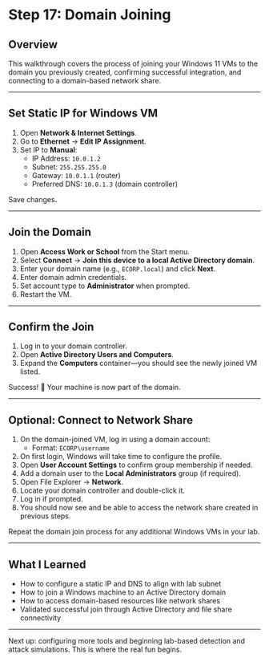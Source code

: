 # Step 17: Domain Joining

## Overview

This walkthrough covers the process of joining your Windows 11 VMs to the domain you previously created, confirming successful integration, and connecting to a domain-based network share.

---

## Set Static IP for Windows VM

1. Open **Network & Internet Settings**.
2. Go to **Ethernet** → **Edit IP Assignment**.
3. Set IP to **Manual**:
   - IP Address: `10.0.1.2`
   - Subnet: `255.255.255.0`
   - Gateway: `10.0.1.1` (router)
   - Preferred DNS: `10.0.1.3` (domain controller)

Save changes.

---

## Join the Domain

1. Open **Access Work or School** from the Start menu.
2. Select **Connect** → **Join this device to a local Active Directory domain**.
3. Enter your domain name (e.g., `ECORP.local`) and click **Next**.
4. Enter domain admin credentials.
5. Set account type to **Administrator** when prompted.
6. Restart the VM.

---

## Confirm the Join

1. Log in to your domain controller.
2. Open **Active Directory Users and Computers**.
3. Expand the **Computers** container—you should see the newly joined VM listed.

Success! 🎉 Your machine is now part of the domain.

---

## Optional: Connect to Network Share

1. On the domain-joined VM, log in using a domain account:
   - Format: `ECORP\username`
2. On first login, Windows will take time to configure the profile.
3. Open **User Account Settings** to confirm group membership if needed.
4. Add a domain user to the **Local Administrators** group (if required).
5. Open File Explorer → **Network**.
6. Locate your domain controller and double-click it.
7. Log in if prompted.
8. You should now see and be able to access the network share created in previous steps.

Repeat the domain join process for any additional Windows VMs in your lab.

---

## What I Learned

- How to configure a static IP and DNS to align with lab subnet
- How to join a Windows machine to an Active Directory domain
- How to access domain-based resources like network shares
- Validated successful join through Active Directory and file share connectivity

---

Next up: configuring more tools and beginning lab-based detection and attack simulations. This is where the real fun begins.
